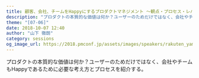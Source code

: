 ```yaml
---
title: 顧客、会社、チームをHappyにするプロダクトマネジメント ～観点・プロセス・レバレッジ～
description: "プロダクトの本質的な価値は何か？ユーザーのためだけではなく、会社やチームもHappyであるために必要な考え方とプロセスを紹介する。"
theme: "[07-06]"
date: 2018-10-07 12:40
author: "山下 徹朗"
category: sessions
og_image_url: https://2018.pmconf.jp/assets/images/speakers/rakuten_yamashita.jpg
---
```

プロダクトの本質的な価値は何か？ユーザーのためだけではなく、会社やチームもHappyであるために必要な考え方とプロセスを紹介する。
